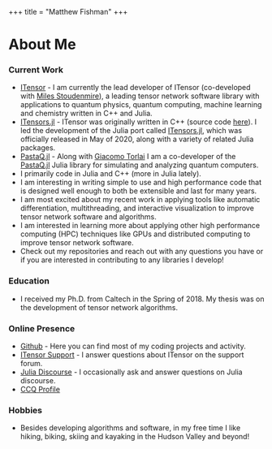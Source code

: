 +++
title = "Matthew Fishman"
+++

# About Me

### Current Work

* [ITensor](https://github.com/ITensor) - I am currently the lead developer of ITensor (co-developed with [Miles Stoudenmire](https://github.com/emstoudenmire)), a leading tensor network software library with applications to quantum physics, quantum computing, machine learning and chemistry written in C++ and Julia.
* [ITensors.jl](https://github.com/ITensor/ITensors.jl) - ITensor was originally written in C++ (source code [here](https://github.com/ITensor/ITensor)). I led the development of the Julia port called [ITensors.jl](https://github.com/ITensor/ITensors.jl), which was officially released in May of 2020, along with a variety of related Julia packages.
* [PastaQ.jl](https://github.com/GTorlai/PastaQ.jl) - Along with [Giacomo Torlai](https://github.com/GTorlai) I am a co-developer of the [PastaQ.jl](https://github.com/GTorlai/PastaQ.jl) Julia library for simulating and analyzing quantum computers.
* I primarily code in Julia and C++ (more in Julia lately).
* I am interesting in writing simple to use and high performance code that is designed well enough to both be extensible and last for many years.
* I am most excited about my recent work in applying tools like automatic differentiation, multithreading, and interactive visualization to improve tensor network software and algorithms.
* I am interested in learning more about applying other high performance computing (HPC) techniques like GPUs and distributed computing to improve tensor network software.
* Check out my repositories and reach out with any questions you have or if you are interested in contributing to any libraries I develop!

### Education

* I received my Ph.D. from Caltech in the Spring of 2018. My thesis was on the development of tensor network algorithms.

### Online Presence

* [Github](https://github.com/mtfishman) - Here you can find most of my coding projects and activity.
* [ITensor Support](https://itensor.org/support) - I answer questions about ITensor on the support forum.
* [Julia Discourse](https://discourse.julialang.org/u/mtfishman/summary) - I occasionally ask and answer questions on Julia discourse.
* [CCQ Profile](https://www.simonsfoundation.org/people/matthew-fishman)

### Hobbies

* Besides developing algorithms and software, in my free time I like hiking, biking, skiing and kayaking in the Hudson Valley and beyond!
